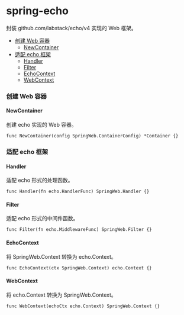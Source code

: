 # spring-echo

封装 github.com/labstack/echo/v4 实现的 Web 框架。

- [创建 Web 容器](#创建-web-容器)
    - [NewContainer](#newcontainer)
- [适配 echo 框架](#适配-echo-框架)
    - [Handler](#handler)
    - [Filter](#filter)
    - [EchoContext](#echocontext)
    - [WebContext](#webcontext)

### 创建 Web 容器

#### NewContainer

创建 echo 实现的 Web 容器。

    func NewContainer(config SpringWeb.ContainerConfig) *Container {}

### 适配 echo 框架

#### Handler

适配 echo 形式的处理函数。

    func Handler(fn echo.HandlerFunc) SpringWeb.Handler {}

#### Filter

适配 echo 形式的中间件函数。

    func Filter(fn echo.MiddlewareFunc) SpringWeb.Filter {}

#### EchoContext

将 SpringWeb.Context 转换为 echo.Context。

    func EchoContext(ctx SpringWeb.Context) echo.Context {}

#### WebContext

将 echo.Context 转换为 SpringWeb.Context。

    func WebContext(echoCtx echo.Context) SpringWeb.Context {}
